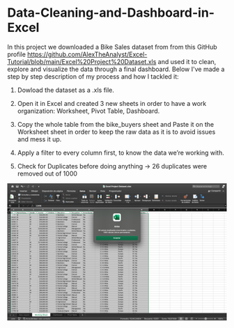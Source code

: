 # Data-Cleaning-and-Dashboard-in-Excel

In this project we downloaded a Bike Sales dataset from from this GitHub profile https://github.com/AlexTheAnalyst/Excel-Tutorial/blob/main/Excel%20Project%20Dataset.xls and used it to clean, explore and visualize the data through a final dashboard. Below I've made a step by step description of my process and how I tackled it: 

1. Dowload the dataset as a .xls file. 

2. Open it in Excel and created 3 new sheets in order to have a work organization: Worksheet, Pivot Table, Dashboard. 

3. Copy the whole table from the bike_buyers sheet and Paste it on the Worksheet sheet in order to keep the raw data as it is to avoid issues and mess it up.

4. Apply a filter to every column first, to know the data we’re working with.

5. Check for Duplicates before doing anything → 26 duplicates were removed out of 1000

<img src="images/Remove Duplicates from whole Dataset.png" width="600" >

